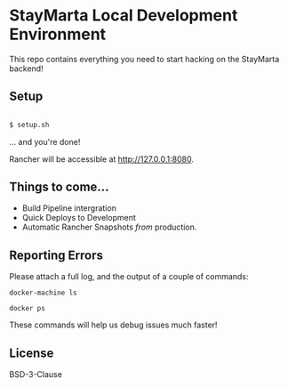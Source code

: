 # StayMarta Local Development Environment

This repo contains everything you need to start hacking on the StayMarta backend!

## Setup

```bash

$ setup.sh
```

... and you're done!

Rancher will be accessible at http://127.0.0.1:8080.

## Things to come...

* Build Pipeline intergration
* Quick Deploys to Development
* Automatic Rancher Snapshots *from* production.

## Reporting Errors

Please attach a full log, and the output of a couple of commands:

`docker-machine ls`

`docker ps`

These commands will help us debug issues much faster!

## License

BSD-3-Clause
